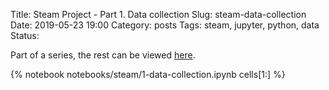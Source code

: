 Title: Steam Project - Part 1. Data collection
Slug: steam-data-collection
Date: 2019-05-23 19:00
Category: posts
Tags: steam, jupyter, python, data
Status: 

Part of a series, the rest can be viewed [here]({tag}steam).

{% notebook notebooks/steam/1-data-collection.ipynb cells[1:] %}
